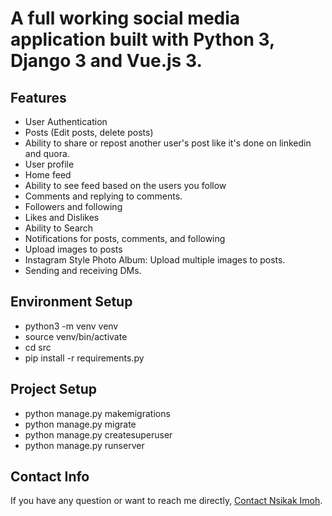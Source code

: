 # A full working social media application built with Python 3, Django 3 and Vue.js 3.
## Features

- User Authentication
- Posts (Edit posts, delete posts)
- Ability to share or repost another user's post like it's done on linkedin and quora.
- User profile
- Home feed
- Ability to see feed based on the users you follow
- Comments and replying to comments.
- Followers and following
- Likes and Dislikes
- Ability to Search
- Notifications for posts, comments, and following
- Upload images to posts
- Instagram Style Photo Album: Upload multiple images to posts.
- Sending and receiving DMs.

## Environment Setup

- python3 -m venv venv
- source venv/bin/activate
- cd src
- pip install -r requirements.py

## Project Setup

- python manage.py makemigrations
- python manage.py migrate
- python manage.py createsuperuser
- python manage.py runserver

## Contact Info

If you have any question or want to reach me directly, 
[Contact Nsikak Imoh](https://nsikakimoh.com).

